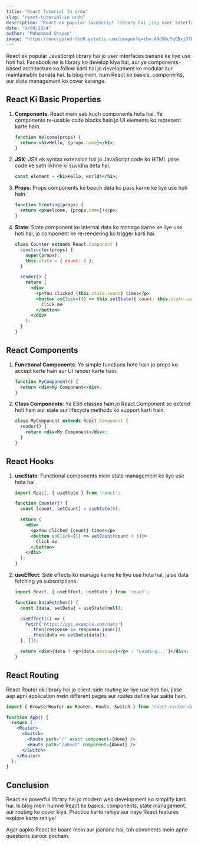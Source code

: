 ```yaml
---
title: "React Tutorial In Urdu"
slug: "react-tutorial-in-urdu"
description: "React ek popular JavaScript library hai jisy user interface kelye use krte. Is blog mein, hum React ke basics, components, aur state management cover karenge. Ye tutorial aapko React ko effectively use karne mein help krega."
date: "9/09/2024"
author: "Muhammad Shayan"
image: "https://encrypted-tbn0.gstatic.com/images?q=tbn:ANd9GcTqCBxjO7bktm09kpP71A_nkD-bV23NJr2Nkw&s" 
---
```


React ek popular JavaScript library hai jo user interfaces banane ke liye use hoti hai. Facebook ne is library ko develop kiya hai, aur ye components-based architecture ko follow karti hai jo development ko modular aur maintainable banata hai. Is blog mein, hum React ke basics, components, aur state management ko cover karenge.

## React Ki Basic Properties

1. **Components**: React mein sab kuch components hota hai. Ye components re-usable code blocks hain jo UI elements ko represent karte hain.
   ```jsx
   function Welcome(props) {
     return <h1>Hello, {props.name}</h1>;
   }
   ```

2. **JSX**: JSX ek syntax extension hai jo JavaScript code ko HTML jaise code ke sath likhne ki suvidha deta hai.
   ```jsx
   const element = <h1>Hello, world!</h1>;
   ```

3. **Props**: Props components ke beech data ko pass karne ke liye use hoti hain.
   ```jsx
   function Greeting(props) {
     return <p>Welcome, {props.name}!</p>;
   }
   ```

4. **State**: State component ke internal data ko manage karne ke liye use hoti hai, jo component ke re-rendering ko trigger karti hai.
   ```jsx
   class Counter extends React.Component {
     constructor(props) {
       super(props);
       this.state = { count: 0 };
     }

     render() {
       return (
         <div>
           <p>You clicked {this.state.count} times</p>
           <button onClick={() => this.setState({ count: this.state.count + 1 })}>
             Click me
           </button>
         </div>
       );
     }
   }
   ```

## React Components

1. **Functional Components**: Ye simple functions hote hain jo props ko accept karte hain aur UI render karte hain.
   ```jsx
   function MyComponent() {
     return <div>My Component</div>;
   }
   ```

2. **Class Components**: Ye ES6 classes hain jo React.Component se extend hoti hain aur state aur lifecycle methods ko support karti hain.
   ```jsx
   class MyComponent extends React.Component {
     render() {
       return <div>My Component</div>;
     }
   }
   ```

## React Hooks

1. **useState**: Functional components mein state management ke liye use hota hai.
   ```jsx
   import React, { useState } from 'react';

   function Counter() {
     const [count, setCount] = useState(0);

     return (
       <div>
         <p>You clicked {count} times</p>
         <button onClick={() => setCount(count + 1)}>
           Click me
         </button>
       </div>
     );
   }
   ```

2. **useEffect**: Side effects ko manage karne ke liye use hota hai, jaise data fetching ya subscriptions.
   ```jsx
   import React, { useEffect, useState } from 'react';

   function DataFetcher() {
     const [data, setData] = useState(null);

     useEffect(() => {
       fetch('https://api.example.com/data')
         .then(response => response.json())
         .then(data => setData(data));
     }, []);

     return <div>{data ? <p>{data.message}</p> : 'Loading...'}</div>;
   }
   ```

## React Routing

React Router ek library hai jo client-side routing ke liye use hoti hai, jisse aap apni application mein different pages aur routes define kar sakte hain.
   ```jsx
   import { BrowserRouter as Router, Route, Switch } from 'react-router-dom';

   function App() {
     return (
       <Router>
         <Switch>
           <Route path="/" exact component={Home} />
           <Route path="/about" component={About} />
         </Switch>
       </Router>
     );
   }
   ```

## Conclusion

React ek powerful library hai jo modern web development ko simplify karti hai. Is blog mein humne React ke basics, components, state management, aur routing ko cover kiya. Practice karte rahiye aur naye React features explore karte rahiye!

Agar aapko React ke baare mein aur jaanana hai, toh comments mein apne questions zaroor pochain.